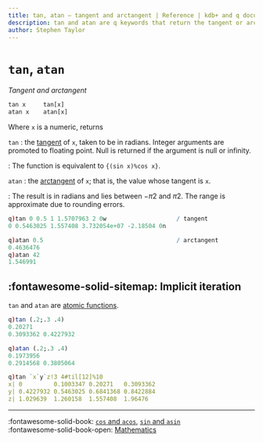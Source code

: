 ```yaml
---
title: tan, atan – tangent and arctangent | Reference | kdb+ and q documentation
description: tan and atan are q keywords that return the tangent or arctangent of their argument.
author: Stephen Taylor
---
```

# `tan`, `atan`



_Tangent and arctangent_


```txt
tan x     tan[x]
atan x    atan[x]
```

Where `x` is a numeric, returns 

`tan`
: the [tangent](https://en.wikipedia.org/wiki/Tangent) of `x`, taken to be in radians. Integer arguments are promoted to floating point. Null is returned if the argument is null or infinity.

: The function is equivalent to `{(sin x)%cos x}`.

`atan`
: the [arctangent](https://en.wikipedia.org/wiki/Inverse_trigonometric_functions#Basic_properties) of `x`; that is, the value whose tangent is `x`. 

: The result is in radians and lies between $-{\pi}{2}$ and ${\pi}{2}$. The range is approximate due to rounding errors.

```q
q)tan 0 0.5 1 1.5707963 2 0w                    / tangent
0 0.5463025 1.557408 3.732054e+07 -2.18504 0n

q)atan 0.5                                      / arctangent
0.4636476
q)atan 42
1.546991
```


## :fontawesome-solid-sitemap: Implicit iteration

`tan` and `atan` are [atomic functions](../basics/atomic.md).

```q
q)tan (.2;.3 .4)
0.20271
0.3093362 0.4227932

q)atan (.2;.3 .4)
0.1973956
0.2914568 0.3805064

q)tan `x`y`z!3 4#til[12]%10
x| 0         0.1003347 0.20271   0.3093362
y| 0.4227932 0.5463025 0.6841368 0.8422884
z| 1.029639  1.260158  1.557408  1.96476
```


----

:fontawesome-solid-book:
[`cos` and `acos`](cos.md),
[`sin` and `asin`](sin.md)
<br>
:fontawesome-solid-book-open:
[Mathematics](../basics/math.md)

